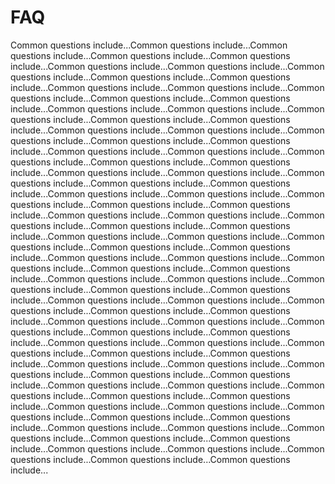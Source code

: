 # FAQ

Common questions include...Common questions include...Common questions include...Common questions include...Common questions include...Common questions include...Common questions include...Common questions include...Common questions include...Common questions include...Common questions include...Common questions include...Common questions include...Common questions include...Common questions include...Common questions include...Common questions include...Common questions include...Common questions include...Common questions include...Common questions include...Common questions include...Common questions include...Common questions include...Common questions include...Common questions include...Common questions include...Common questions include...Common questions include...Common questions include...Common questions include...Common questions include...Common questions include...Common questions include...Common questions include...Common questions include...Common questions include...Common questions include...Common questions include...Common questions include...Common questions include...Common questions include...Common questions include...Common questions include...Common questions include...Common questions include...Common questions include...Common questions include...Common questions include...Common questions include...Common questions include...Common questions include...Common questions include...Common questions include...Common questions include...Common questions include...Common questions include...Common questions include...Common questions include...Common questions include...Common questions include...Common questions include...Common questions include...Common questions include...Common questions include...Common questions include...Common questions include...Common questions include...Common questions include...Common questions include...Common questions include...Common questions include...Common questions include...Common questions include...Common questions include...Common questions include...Common questions include...Common questions include...Common questions include...Common questions include...Common questions include...Common questions include...Common questions include...Common questions include...Common questions include...Common questions include...Common questions include...Common questions include...Common questions include...Common questions include...Common questions include...Common questions include...Common questions include...Common questions include...Common questions include...Common questions include...Common questions include...Common questions include...Common questions include...Common questions include...